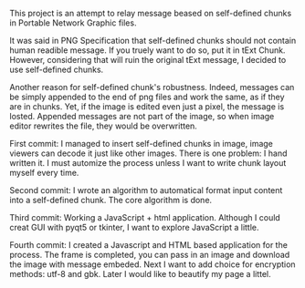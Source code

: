 This project is an attempt to relay message beased on self-defined chunks in Portable Network Graphic files.

It was said in PNG Specification that self-defined chunks should not contain human readible message. If you truely want to do so, put it in tExt Chunk. However, considering that will ruin the original tExt message, I decided to use self-defined chunks.

Another reason for self-defined chunk's robustness. Indeed, messages can be simply appended to the end of png files and work the same, as if they are in chunks. Yet, if the image is edited even just a pixel, the message is losted. Appended messages are not part of the image, so when image editor rewrites the file, they would be overwritten.

First commit:
I managed to insert self-defined chunks in image, image viewers can decode it just like other images. There is one problem: I hand written it. I must automize the process unless I want to write chunk layout myself every time.

Second commit: 
I wrote an algorithm to automatical format input content into a self-defined chunk. The core algorithm is done.

Third commit:
Working a JavaScript + html application. Although I could creat GUI with pyqt5 or tkinter, I want to explore JavaScript a little.

Fourth commit:
I created a Javascript and HTML based application for the process. The frame is completed, you can pass in an image and download the image with message embeded. Next I want to add choice for encryption methods: utf-8 and gbk. 
Later I would like to beautify my page a littel.